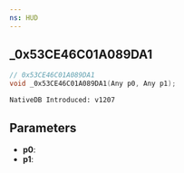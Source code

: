 ```yaml
---
ns: HUD
---
```

## _0x53CE46C01A089DA1

```c
// 0x53CE46C01A089DA1
void _0x53CE46C01A089DA1(Any p0, Any p1);
```

```
NativeDB Introduced: v1207
```

## Parameters
* **p0**:
* **p1**:
